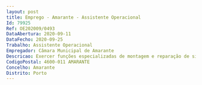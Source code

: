 ```yaml
--- 
layout: post
title: Emprego - Amarante - Assistente Operacional
Id: 79925
Ref: OE202009/0493
DataAbertura: 2020-09-11
DataFecho: 2020-09-25
Trabalho: Assistente Operacional
Empregador: Câmara Municipal de Amarante
Descricao: Exercer funções especializadas de montagem e reparação de sistemas de rega automática de espaços verdes.
CodigoPostal: 4600-011 AMARANTE
Concelho: Amarante
Distrito: Porto
--- 
```

